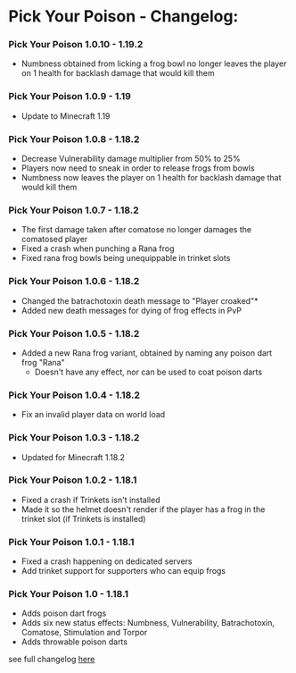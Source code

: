 # Pick Your Poison - Changelog:

### Pick Your Poison 1.0.10 - 1.19.2
- Numbness obtained from licking a frog bowl no longer leaves the player on 1 health for backlash damage that would kill them

### Pick Your Poison 1.0.9 - 1.19
- Update to Minecraft 1.19

### Pick Your Poison 1.0.8 - 1.18.2
- Decrease Vulnerability damage multiplier from 50% to 25%
- Players now need to sneak in order to release frogs from bowls
- Numbness now leaves the player on 1 health for backlash damage that would kill them

### Pick Your Poison 1.0.7 - 1.18.2
- The first damage taken after comatose no longer damages the comatosed player
- Fixed a crash when punching a Rana frog
- Fixed rana frog bowls being unequippable in trinket slots

### Pick Your Poison 1.0.6 - 1.18.2
- Changed the batrachotoxin death message to "Player croaked"*
- Added new death messages for dying of frog effects in PvP

### Pick Your Poison 1.0.5 - 1.18.2
- Added a new Rana frog variant, obtained by naming any poison dart frog "Rana"
  - Doesn't have any effect, nor can be used to coat poison darts

### Pick Your Poison 1.0.4 - 1.18.2
- Fix an invalid player data on world load

### Pick Your Poison 1.0.3 - 1.18.2
- Updated for Minecraft 1.18.2

### Pick Your Poison 1.0.2 - 1.18.1
- Fixed a crash if Trinkets isn't installed
- Made it so the helmet doesn't render if the player has a frog in the trinket slot (if Trinkets is installed)

### Pick Your Poison 1.0.1 - 1.18.1
- Fixed a crash happening on dedicated servers
- Add trinket support for supporters who can equip frogs

### Pick Your Poison 1.0 - 1.18.1
- Adds poison dart frogs
- Adds six new status effects: Numbness, Vulnerability, Batrachotoxin, Comatose, Stimulation and Torpor
- Adds throwable poison darts


 see full changelog [here](https://github.com/Ladysnake/Pick-Your-Poison/blob/main/CHANGELOG.md "Changelog")